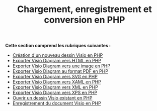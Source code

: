 ﻿---
title: Chargement, enregistrement et conversion en PHP
type: docs
weight: 10
url: /fr/java/loading-saving-and-converting-in-php/
---
**Cette section comprend les rubriques suivantes :**

- [Création d'un nouveau dessin Visio en PHP](/diagram/fr/java/creating-a-new-visio-drawing-in-php/)
- [Exporter Visio Diagram vers HTML en PHP](/diagram/fr/java/export-visio-diagram-to-html-in-php/)
- [Exporter Visio Diagram vers une image en PHP](/diagram/fr/java/export-visio-diagram-to-image-in-php/)
- [Exporter Visio Diagram au format PDF en PHP](/diagram/fr/java/export-visio-diagram-to-pdf-in-php/)
- [Exporter Visio Diagram vers SVG en PHP](/diagram/fr/java/export-visio-diagram-to-svg-in-php/)
- [Exporter Visio Diagram vers XAML en PHP](/diagram/fr/java/export-visio-diagram-to-xaml-in-php/)
- [Exporter Visio Diagram vers XML en PHP](/diagram/fr/java/export-visio-diagram-to-xml-in-php/)
- [Exporter Visio Diagram vers XPS en PHP](/diagram/fr/java/export-visio-diagram-to-xps-in-php/)
- [Ouvrir un dessin Visio existant en PHP](/diagram/fr/java/open-an-existing-visio-drawing-in-php/)
- [Enregistrement du document Visio en PHP](/diagram/fr/java/saving-visio-document-in-php/)
